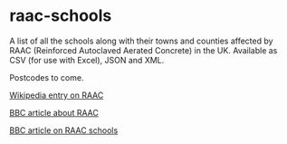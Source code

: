 # raac-schools
A list of all the schools along with their towns and counties affected by RAAC (Reinforced Autoclaved Aerated Concrete) in the UK.
Available as CSV (for use with Excel), JSON and XML.

Postcodes to come.

[Wikipedia entry on RAAC](https://en.wikipedia.org/wiki/Reinforced_autoclaved_aerated_concrete)

[BBC article about RAAC](https://www.bbc.co.uk/news/education-66669239)

[BBC article on RAAC schools](https://www.bbc.co.uk/news/education-66681227)
